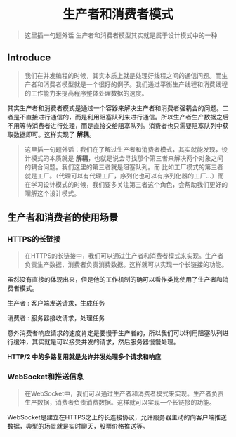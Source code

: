 # <center>生产者和消费者模式</center>

> 这里插一句题外话 生产者和消费者模型其实就是属于设计模式中的一种

## Introduce

> 我们在并发编程的时候，其实本质上就是处理好线程之间的通信问题。而生产者和消费者模型就是一个很好的例子。我们通过平衡生产线程和消费线程的工作能力来提高程序整体处理数据的速度。


其实生产者和消费者模式是通过一个容器来解决生产者和消费者强耦合的问题。二者是不直接进行通信的，而是利用阻塞队列来进行通信。所以生产者生产数据之后不用等待消费者进行处理，而是直接交给阻塞队列。消费者也只需要阻塞队列中获取数据即可。这样实现了 **解耦**。


> 这里插一句题外话：我们在了解过生产者和消费者模式，其实就能发现，设计模式的本质就是 **解耦**，也就是说会寻找那个第三者来解决两个对象之间的耦合问题。我们这里的第三者就是阻塞队列。而 比如工厂模式的第三者就是工厂。（代理可以有代理工厂，序列化也可以有序列化器的工厂...）而在学习设计模式的时候，我们要多关注第三者这个角色，会帮助我们更好的理解这个设计模式。


## 生产者和消费者的使用场景

### HTTPS的长链接

> 在HTTPS的长链接中，我们可以通过生产者和消费者模式来实现。生产者负责生产数据，消费者负责消费数据。这样就可以实现一个长链接的功能。

虽然没有直接的体现出来，但是他的工作机制的确可以看作类比使用了生产者和消费者模式。


生产者 : 客户端发送请求，生成任务

消费者 : 服务器接收请求，处理任务

意外消费者响应请求的速度肯定是要慢于生产者的，所以我们可以利用阻塞队列进行缓冲，其实就是可以接受并发的请求，然后服务器慢慢处理。

**HTTP/2 中的多路复用就是允许并发处理多个请求和响应**

### WebSocket和推送信息

> 在WebSocket中，我们可以通过生产者和消费者模式来实现。生产者负责生产数据，消费者负责消费数据。这样就可以实现一个长链接的功能。

WebSocket是建立在HTTPS之上的长连接协议，允许服务器主动的向客户端推送数据，典型的场景就是实时聊天，股票价格推送等。

